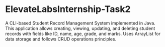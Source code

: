 # ElevateLabsInternship-Task2
A CLI-based Student Record Management System implemented in Java. This application allows creating, viewing, updating, and deleting student records with fields like ID, name, age, grade, and marks. Uses ArrayList for data storage and follows CRUD operations principles.
